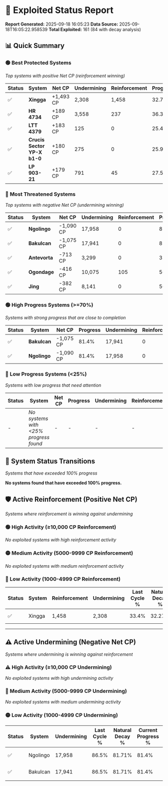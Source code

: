 # 🌟 Exploited Status Report

**Report Generated:** 2025-09-18 16:05:23
**Data Source:** 2025-09-18T16:05:22.958539
**Total Exploited:** 161 (84 with decay analysis)

## 📊 Quick Summary

### 🟢 **Best Protected Systems**
*Top systems with positive Net CP (reinforcement winning)*

| Status | System | Net CP | Undermining | Reinforcement | Progress |
|--------|--------|--------|-------------|---------------|----------|
| ✅ | **Xingga** | +1,493 CP | 2,308 | 1,458 | 32.7% |
| ✅ | **HR 4734** | +189 CP | 3,558 | 237 | 36.3% |
| ✅ | **LTT 4379** | +183 CP | 125 | 0 | 25.4% |
| ✅ | **Crucis Sector YP-X b1-0** | +180 CP | 275 | 0 | 25.9% |
| ✅ | **LP 903-21** | +179 CP | 791 | 45 | 27.5% |

### 🔴 **Most Threatened Systems**
*Top systems with negative Net CP (undermining winning)*

| Status | System | Net CP | Undermining | Reinforcement | Progress |
|--------|--------|--------|-------------|---------------|----------|
| ✅ | **Ngolingo** | -1,090 CP | 17,958 | 0 | 81.4% |
| ✅ | **Bakulcan** | -1,075 CP | 17,941 | 0 | 81.4% |
| ✅ | **Antevorta** | -713 CP | 3,299 | 0 | 32.9% |
| ✅ | **Ogondage** | -416 CP | 10,075 | 105 | 56.7% |
| ✅ | **Jing** | -382 CP | 8,141 | 0 | 50.6% |

### 🟢 **High Progress Systems (>=70%)**
*Systems with strong progress that are close to completion*

| Status | System | Net CP | Progress | Undermining | Reinforcement |
|--------|--------|--------|----------|-------------|---------------|
| ✅ | **Bakulcan** | -1,075 CP | 81.4% | 17,941 | 0 |
| ✅ | **Ngolingo** | -1,090 CP | 81.4% | 17,958 | 0 |

### 🔴 **Low Progress Systems (<25%)**
*Systems with low progress that need attention*

| Status | System | Net CP | Progress | Undermining | Reinforcement |
|--------|--------|--------|----------|-------------|---------------|
| - | *No systems with <25% progress found* | - | - | - | - |
## 🔄 System Status Transitions
*Systems that have exceeded 100% progress*

**No systems found that have exceeded 100% progress.**

## 🛡️ Active Reinforcement (Positive Net CP)
*Systems where reinforcement is winning against undermining*

### 🟢 High Activity (≥10,000 CP Reinforcement)

*No exploited systems with high reinforcement activity*

### 🟡 Medium Activity (5000-9999 CP Reinforcement)

*No exploited systems with medium reinforcement activity*

### 🔴 Low Activity (1000-4999 CP Reinforcement)

| Status | System | Reinforcement | Undermining | Last Cycle % | Natural Decay % | Current Progress % | Current CP | Net CP | Activity |
|--------|--------|---------------|-------------|--------------|-----------------|-------------------|------------|--------|----------|
| ✅ | Xingga | 1,458 | 2,308 | 33.4% | 32.27% | 32.7% | 114,450 | +1,493 | 🔵 Low Reinforcement |


---

## ⚠️ Active Undermining (Negative Net CP)
*Systems where undermining is winning against reinforcement*

### ⚠️ High Activity (≥10,000 CP Undermining)

*No exploited systems with high undermining activity*

### 🔶 Medium Activity (5000-9999 CP Undermining)

*No exploited systems with medium undermining activity*

### 🟡 Low Activity (1000-4999 CP Undermining)

| Status | System | Undermining | Last Cycle % | Natural Decay % | Current Progress % | Reinforcement | Current CP | Net CP | Activity |
|--------|--------|-------------|--------------|-----------------|-------------------|---------------|------------|--------|----------|
| ✅ | Ngolingo | 17,958 | 86.5% | 81.71% | 81.4% | 0 | 284,900 | -1,090 | 🟡 Low Undermining |
| ✅ | Bakulcan | 17,941 | 86.5% | 81.71% | 81.4% | 0 | 284,900 | -1,075 | 🟡 Low Undermining |
